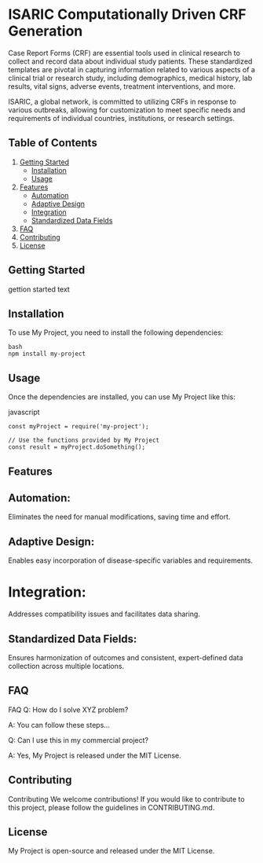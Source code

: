 # ISARIC Computationally Driven CRF Generation

Case Report Forms (CRF) are essential tools used in clinical research to collect and record data about individual study patients. These standardized templates are pivotal in capturing information related to various aspects of a clinical trial or research study, including demographics, medical history, lab results, vital signs, adverse events, treatment interventions, and more. 

ISARIC, a global network, is committed to utilizing CRFs in response to various outbreaks, allowing for customization to meet specific needs and requirements of individual countries, institutions, or research settings.

## Table of Contents

1. [Getting Started](#getting-started)
    - [Installation](#installation)
    - [Usage](#usage)
2. [Features](#features)
    - [Automation](#automation)
    - [Adaptive Design](#adaptive-design)
    - [Integration](#integration)
    - [Standardized Data Fields](#standardized-data-fields)	
3. [FAQ](#faq)
4. [Contributing](#contributing)
5. [License](#license)

## Getting Started

gettion started text

## Installation

To use My Project, you need to install the following dependencies:

```
bash
npm install my-project
```

## Usage
Once the dependencies are installed, you can use My Project like this:

javascript
```
const myProject = require('my-project');

// Use the functions provided by My Project
const result = myProject.doSomething();
```

## Features
## Automation:
Eliminates the need for manual modifications, saving time and effort.
## Adaptive Design:
Enables easy incorporation of disease-specific variables and requirements.
# Integration:
Addresses compatibility issues and facilitates data sharing.
## Standardized Data Fields:
Ensures harmonization of outcomes and consistent, expert-defined data collection across multiple locations.

## FAQ
FAQ
Q: How do I solve XYZ problem?

A: You can follow these steps...

Q: Can I use this in my commercial project?

A: Yes, My Project is released under the MIT License.

## Contributing
Contributing
We welcome contributions! If you would like to contribute to this project, please follow the guidelines in CONTRIBUTING.md.

## License
My Project is open-source and released under the MIT License.

